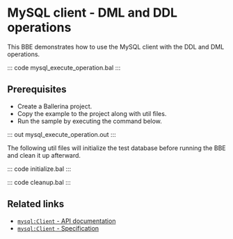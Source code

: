 # MySQL client - DML and DDL operations

This BBE demonstrates how to use the MySQL client with the DDL and  DML operations. 

::: code mysql_execute_operation.bal :::

## Prerequisites

- Create a Ballerina project.
- Copy the example to the project along with util files.
- Run the sample by executing the command below.

::: out mysql_execute_operation.out :::

The following util files will initialize the test database before running the BBE and clean it up afterward.

::: code initialize.bal :::

::: code cleanup.bal :::

## Related links
- [`mysql:Client` - API documentation](https://lib.ballerina.io/ballerinax/mysql/latest/)
- [`mysql:Client` - Specification](https://github.com/ballerina-platform/module-ballerinax-mysql/blob/master/docs/spec/spec.md#2-client)
